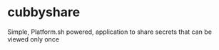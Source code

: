 # cubbyshare

Simple, Platform.sh powered, application to share secrets that can be viewed only once